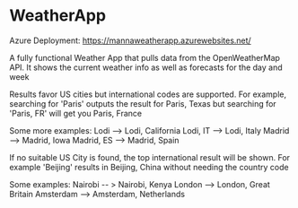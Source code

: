 # WeatherApp

Azure Deployment: https://mannaweatherapp.azurewebsites.net/

A fully functional Weather App that pulls data from the OpenWeatherMap API. It shows the current weather info as well as forecasts for the day and week

Results favor US cities but international codes are supported. For example, searching for 'Paris' outputs the result for Paris, Texas but searching for 'Paris, FR' will get you Paris, France

Some more examples:
Lodi --> Lodi, California
Lodi, IT --> Lodi, Italy
Madrid --> Madrid, Iowa
Madrid, ES --> Madrid, Spain

If no suitable US City is found, the top international result will be shown. For example 'Beijing' results in Beijing, China without needing the country code

Some examples:
Nairobi -- > Nairobi, Kenya
London --> London, Great Britain
Amsterdam --> Amsterdam, Netherlands
